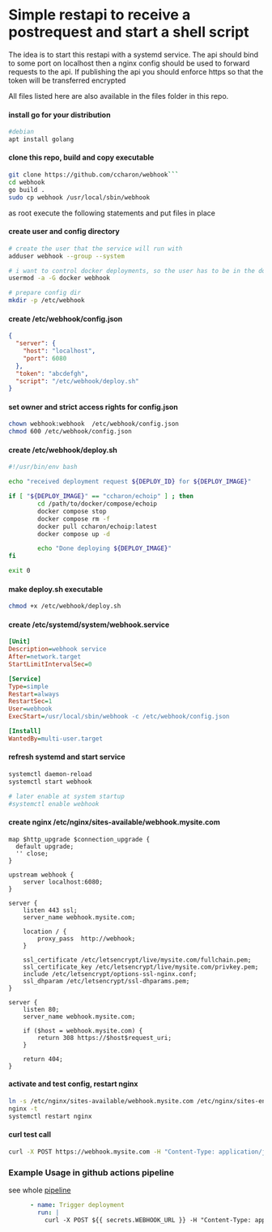 # Simple restapi to receive a postrequest and start a shell script 

The idea is to start this restapi with a systemd service. 
The api should bind to some port on localhost then a nginx config should be used to forward requests to the api.
If publishing the api you should enforce https so that the token will be transferred encrypted

All files listed here are also available in the files folder in this repo.

#### install go for your distribution
```bash
#debian
apt install golang
```

#### clone this repo, build and copy executable
```bash
git clone https://github.com/ccharon/webhook```
cd webhook
go build .
sudo cp webhook /usr/local/sbin/webhook
```

as root execute the following statements and put files in place

#### create user and config directory
```bash
# create the user that the service will run with
adduser webhook --group --system

# i want to control docker deployments, so the user has to be in the docker group
usermod -a -G docker webhook

# prepare config dir
mkdir -p /etc/webhook
```

#### create /etc/webhook/config.json
```json
{
  "server": {
    "host": "localhost",
    "port": 6080
  },
  "token": "abcdefgh",
  "script": "/etc/webhook/deploy.sh"
}
```

#### set owner and strict access rights for config.json
```bash
chown webhook:webhook  /etc/webhook/config.json
chmod 600 /etc/webhook/config.json
```

#### create /etc/webhook/deploy.sh
```bash
#!/usr/bin/env bash

echo "received deployment request ${DEPLOY_ID} for ${DEPLOY_IMAGE}"

if [ "${DEPLOY_IMAGE}" == "ccharon/echoip" ] ; then
        cd /path/to/docker/compose/echoip
        docker compose stop
        docker compose rm -f
        docker pull ccharon/echoip:latest
        docker compose up -d

        echo "Done deploying ${DEPLOY_IMAGE}"
fi

exit 0
```
#### make deploy.sh executable
```bash
chmod +x /etc/webhook/deploy.sh
```

#### create /etc/systemd/system/webhook.service
```ini
[Unit]
Description=webhook service
After=network.target
StartLimitIntervalSec=0

[Service]
Type=simple
Restart=always
RestartSec=1
User=webhook
ExecStart=/usr/local/sbin/webhook -c /etc/webhook/config.json

[Install]
WantedBy=multi-user.target
```

#### refresh systemd and start service
```bash
systemctl daemon-reload
systemctl start webhook

# later enable at system startup
#systemctl enable webhook
```

#### create nginx /etc/nginx/sites-available/webhook.mysite.com
```
map $http_upgrade $connection_upgrade {
  default upgrade;
  '' close;
}

upstream webhook {
    server localhost:6080;
}

server {
    listen 443 ssl;
    server_name webhook.mysite.com;

    location / {
        proxy_pass  http://webhook;
    }

    ssl_certificate /etc/letsencrypt/live/mysite.com/fullchain.pem;
    ssl_certificate_key /etc/letsencrypt/live/mysite.com/privkey.pem;
    include /etc/letsencrypt/options-ssl-nginx.conf;
    ssl_dhparam /etc/letsencrypt/ssl-dhparams.pem;
}

server {
    listen 80;
    server_name webhook.mysite.com;

    if ($host = webhook.mysite.com) {
        return 308 https://$host$request_uri;
    }

    return 404;
}
```

#### activate and test config, restart nginx
```bash
ln -s /etc/nginx/sites-available/webhook.mysite.com /etc/nginx/sites-enabled/
nginx -t 
systemctl restart nginx
```

#### curl test call
```bash
curl -X POST https://webhook.mysite.com -H "Content-Type: application/json" -d '{"id": "44444", "image": "ccharon/echoip", "token": "abcdefgh"}'
```

### Example Usage in github actions pipeline
see whole [pipeline](https://github.com/ccharon/echoip/blob/master/.github/workflows/ci.yml)
```yaml
      - name: Trigger deployment
        run: |
          curl -X POST ${{ secrets.WEBHOOK_URL }} -H "Content-Type: application/json" -d '{"id": "${{ github.run_id }}", "image": "${{ env.DOCKER_IMAGE }}", "token": "${{ secrets.WEBHOOK_TOKEN }}"}'
```

